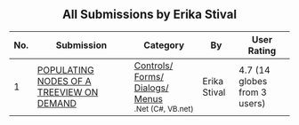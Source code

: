 ﻿<div align="center">

## All Submissions by Erika Stival

</div>

No.  | Submission | Category | By   | User Rating
---- | ---------- | -------- | ---- | -----------
1 | [POPULATING NODES OF A TREEVIEW ON DEMAND<br />](https://github.com/Planet-Source-Code/erika-stival-populating-nodes-of-a-treeview-on-demand__10-5092) | [Controls/ Forms/ Dialogs/ Menus<br /><sup>.Net (C#, VB.net)</sup>](../ByCategory/controls-forms-dialogs-menus__10-3.md) | Erika Stival | 4.7 (14 globes from 3 users)
